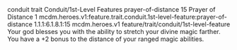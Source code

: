 <ability>
  <metadata>
    <class>conduit</class>
    <feature_type>trait</feature_type>
    <file_dpath>Conduit/1st-Level Features</file_dpath>
    <item_id>prayer-of-distance</item_id>
    <item_index>15</item_index>
    <item_name>Prayer of Distance</item_name>
    <level>1</level>
    <scc>mcdm.heroes.v1:feature.trait.conduit.1st-level-feature:prayer-of-distance</scc>
    <scdc>1.1.1:6.1.8.1:15</scdc>
    <source>mcdm.heroes.v1</source>
    <type>feature/trait/conduit/1st-level-feature</type>
  </metadata>
  <effects>
    <effect type="mundane">Your god blesses you with the ability to stretch your divine magic farther. You have a +2 bonus to the distance of your ranged magic abilities.</effect>
  </effects>
</ability>
